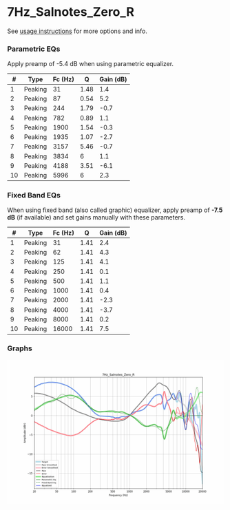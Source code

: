 # 7Hz_Salnotes_Zero_R
See [usage instructions](https://github.com/jaakkopasanen/AutoEq#usage) for more options and info.

### Parametric EQs
Apply preamp of -5.4 dB when using parametric equalizer.

|   # | Type    |   Fc (Hz) |    Q |   Gain (dB) |
|-----|---------|-----------|------|-------------|
|   1 | Peaking |        31 | 1.48 |         1.4 |
|   2 | Peaking |        87 | 0.54 |         5.2 |
|   3 | Peaking |       244 | 1.79 |        -0.7 |
|   4 | Peaking |       782 | 0.89 |         1.1 |
|   5 | Peaking |      1900 | 1.54 |        -0.3 |
|   6 | Peaking |      1935 | 1.07 |        -2.7 |
|   7 | Peaking |      3157 | 5.46 |        -0.7 |
|   8 | Peaking |      3834 | 6    |         1.1 |
|   9 | Peaking |      4188 | 3.51 |        -6.1 |
|  10 | Peaking |      5996 | 6    |         2.3 |

### Fixed Band EQs
When using fixed band (also called graphic) equalizer, apply preamp of **-7.5 dB** (if available) and set gains manually with these parameters.

|   # | Type    |   Fc (Hz) |    Q |   Gain (dB) |
|-----|---------|-----------|------|-------------|
|   1 | Peaking |        31 | 1.41 |         2.4 |
|   2 | Peaking |        62 | 1.41 |         4.3 |
|   3 | Peaking |       125 | 1.41 |         4.1 |
|   4 | Peaking |       250 | 1.41 |         0.1 |
|   5 | Peaking |       500 | 1.41 |         1.1 |
|   6 | Peaking |      1000 | 1.41 |         0.4 |
|   7 | Peaking |      2000 | 1.41 |        -2.3 |
|   8 | Peaking |      4000 | 1.41 |        -3.7 |
|   9 | Peaking |      8000 | 1.41 |         0.2 |
|  10 | Peaking |     16000 | 1.41 |         7.5 |

### Graphs
![](./7Hz_Salnotes_Zero_R.png)
